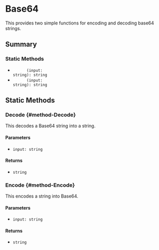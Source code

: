 # Base64
This provides two simple functions for encoding and decoding base64 strings.

## Summary
### Static Methods
- <code><a style="color:white" href="#static-Decode">Decode</a>(input: string): string</code>
- <code><a style="color:white" href="#static-Encode">Encode</a>(input: string): string</code>
## Static Methods
### Decode {#method-Decode}
This decodes a Base64 string into a string.

#### Parameters
- <code>input: string</code>
#### Returns
- <code>string</code>
### Encode {#method-Encode}
This encodes a string into Base64.

#### Parameters
- <code>input: string</code>
#### Returns
- <code>string</code>
